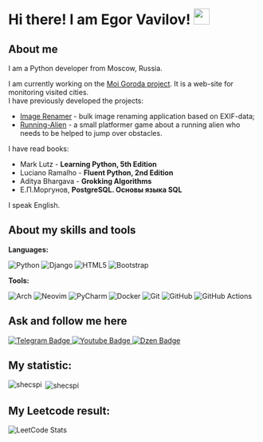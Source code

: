 <h1>
  Hi there! I am Egor Vavilov!
  <img src="https://github.com/blackcater/blackcater/raw/main/images/Hi.gif" height="32"/>
</h1>

## About me
I am a Python developer from Moscow, Russia.  
  
I am currently working on the [Moi Goroda project](https://github.com/Shecspi/MoiGoroda). It is a web-site for monitoring visited cities.  
I have previously developed the projects:  
- [Image Renamer](https://github.com/Shecspi/ImageRenamer) - bulk image renaming application based on EXIF-data;  
- [Running-Alien](https://github.com/Shecspi/Running-Alien) - a small platformer game about a running alien who needs to be helped to jump over obstacles.  

I have read books:
* Mark Lutz - **Learning Python, 5th Edition**
* Luciano Ramalho - **Fluent Python, 2nd Edition**
* Aditya Bhargava - **Grokking Algorithms**
* Е.П.Моргунов, **PostgreSQL. Основы языка SQL**

I speak English.  

## About my skills and tools
**Languages:**

![Python](https://img.shields.io/badge/python-3670A0?style=for-the-badge&logo=python&logoColor=ffdd54)
![Django](https://img.shields.io/badge/django-%23092E20.svg?style=for-the-badge&logo=django&logoColor=white)
![HTML5](https://img.shields.io/badge/html5-%23E34F26.svg?style=for-the-badge&logo=html5&logoColor=white)
![Bootstrap](https://img.shields.io/badge/bootstrap-%23563D7C.svg?style=for-the-badge&logo=bootstrap&logoColor=white)

**Tools:**

![Arch](https://img.shields.io/badge/Arch%20Linux-1793D1?logo=arch-linux&logoColor=fff&style=for-the-badge)
![Neovim](https://img.shields.io/badge/NeoVim-%2357A143.svg?&style=for-the-badge&logo=neovim&logoColor=white)
![PyCharm](https://img.shields.io/badge/pycharm-143?style=for-the-badge&logo=pycharm&logoColor=black&color=black&labelColor=green)
![Docker](https://img.shields.io/badge/docker-%230db7ed.svg?style=for-the-badge&logo=docker&logoColor=white)
![Git](https://img.shields.io/badge/git-%23F05033.svg?style=for-the-badge&logo=git&logoColor=white)
![GitHub](https://img.shields.io/badge/github-%23121011.svg?style=for-the-badge&logo=github&logoColor=white)
![GitHub Actions](https://img.shields.io/badge/github%20actions-%232671E5.svg?style=for-the-badge&logo=githubactions&logoColor=white)

## Ask and follow me here 
  
<div id="badges">
  <a href="your-twitter-URL">
    <img src="https://img.shields.io/badge/Telegram-blue?style=for-the-badge&logo=twitter&logoColor=white" alt="Telegram Badge"/>
  </a>
  <a href="your-youtube-URL">
    <img src="https://img.shields.io/badge/YouTube-red?style=for-the-badge&logo=youtube&logoColor=white" alt="Youtube Badge"/>
  </a>
  <a href="https://dzen.ru/rossiya_naiznanku">
    <img src="https://img.shields.io/badge/Dzen-black?style=for-the-badge" alt="Dzen Badge"/>
  </a>
</div>

## My statistic:

<p>
  <img align="left" src="https://github-readme-stats.vercel.app/api/top-langs?username=shecspi&show_icons=true&locale=en&layout=compact" alt="shecspi" />
  &nbsp;<img align="center" src="https://github-readme-streak-stats.herokuapp.com/?user=shecspi&" alt="shecspi" />
</p>

## My Leetcode result:

![LeetCode Stats](https://leetcode.card.workers.dev/shecspi?theme=default&font=baloo&extension=null)
